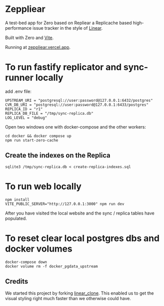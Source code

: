 # Zeppliear

A test-bed app for Zero based on Repliear a Replicache based high-performance issue tracker in the style of [Linear](https://linear.app/).

Built with Zero and [Vite](https://vitejs.dev/).

Running at [zeppliear.vercel.app](https://zeppliear.vercel.app/).

# To run fastify replicator and sync-runner locally

add .env file:

```
UPSTREAM_URI = "postgresql://user:password@127.0.0.1:6432/postgres"
CVR_DB_URI = "postgresql://user:password@127.0.0.1:6433/postgres"
REPLICA_ID = "r1"
REPLICA_DB_FILE = "/tmp/sync-replica.db"
LOG_LEVEL = "debug"
```

Open two windows one with docker-compose and the other workers:

```
cd docker && docker compose up
npm run start-zero-cache
```

## Create the indexes on the Replica

```
sqlite3 /tmp/sync-replica.db < create-replica-indexes.sql
```

# To run web locally

```
npm install
VITE_PUBLIC_SERVER="http://127.0.0.1:3000" npm run dev
```

After you have visited the local website and the sync / replica tables have populated.

# To reset clear local postgres dbs and docker volumes

```
docker-compose down
docker volume rm -f docker_pgdata_upstream
```

###

## Credits

We started this project by forking [linear_clone](https://github.com/tuan3w/linearapp_clone). This enabled us to get the visual styling right much faster than we otherwise could have.
